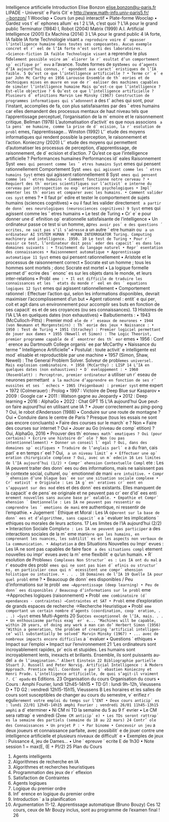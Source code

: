 Intelligence artificielle
Introduction
Elise Bonzon
elise.bonzon@u-paris.fr
LIPADE - Universit´
e Paris Cit´
e
http://www.math-info.univ-paris5.fr/∽bonzon/
1
Wooclap
• Cours (un peu) interactif
• Plate-forme Wooclap
• Gardez vos t´
el´
ephones allum´
es !
2
L’IA, c’est quoi ?
L’IA pour le grand public
Terminator (1984)
I, Robot (2004)
Matrix (1999)
A.I. Artificial Intelligence (2001)
Ex Machina (2014)
3
L’IA pour le grand public
4
IA forte, IA faible
IA forte
Technologie visant `
a reproduire voire d´
epasser l’intelligence humaine
dans toutes ses composantes.
Aucun exemple concret et r´
eel de l’IA forte n’est sorti des laboratoires.
⇒Science-fiction
IA faible
Technologie visant `
a reprendre le plus fid`
element possible voire
am´
eliorer le r´
esultat d’un comportement sp´
ecifique pr´
evu `
a l’avance.
Toutes formes de syst`
emes ou d’agents d’IA aujourd’hui connus,
r´
epondent aux caract´
eristiques de l’IA faible.
5
Qu’est ce que l’intelligence artificielle ?
• Terme cr´
e´
e par John Mc Carthy en 1956
Larousse
Ensemble de th´
eories et de techniques mises en œuvre en vue de r´
ealiser
des machines capables de simuler l’intelligence humaine
Mais qu’est-ce que l’intelligence ? Est-elle objective ?
6
Qu’est ce que l’intelligence artificielle ? Plusieurs d´
efinitions
Marvin Lee Minsky (1967)
Construction de programmes informatiques qui s’adonnent `
a des
tˆ
aches qui sont, pour l’instant, accomplies de fa¸
con plus
satisfaisantes par des ˆ
etres humains car elles demandent des
processus mentaux de haut niveau tels que l’apprentissage perceptuel,
l’organisation de la m´
emoire et le raisonnement critique.
Bellman (1978)
L’automatisation d’activit´
es que nous associons `
a la pens´
ee humaine,
comme la prise de d´
ecision, la r´
esolution de probl`
emes, l’apprentissage...
Winston (1992)
L’´
etude des moyens informatiques qui rendent possible la perception,
le raisonnement et l’action.
Konieczny (2020)
L’´
etude des moyens qui permettent d’automatiser les processus de
perception, d’apprentissage, de raisonnement, de d´
ecision et d’action.
7
Qu’est ce que l’intelligence artificielle ?
Performances humaines
Performances id´
eales
Raisonnement
Syst`
emes qui pensent
comme les ˆ
etres humains
Syst`
emes qui pensent
rationnellement
Comportement
Syst`
emes qui agissent
comme les ˆ
etres humains
Syst`
emes qui agissent
rationnellement
8
Syst`
emes qui pensent comme les ˆ
etres humains
• Comment fonctionne notre cerveau ?
• Requiert des th´
eories scientifiques sur l’activit´
e interne du cerveau
par introspection ou exp´
eriences psychologiques
• Impl´
ementer les th´
eories et comparer avec les humains.
• Comment valider ces syst`
emes ?
• Il faut pr´
edire et tester le comportement de sujets humains (sciences
cognitives)
• ou il faut les valider directement `
a partir de donn´
ees neurologiques
(neurosciences cognitives)
9
Syst`
emes qui agissent comme les ˆ
etres humains
• Le test de Turing
• Cr´
e´
e pour donner une d´
efinition op´
erationnelle satisfaisante de
l’intelligence
• Un ordinateur passe ce test si un homme, apr`
es avoir pos´
e des
questions ´
ecrites, ne sait pas s’il s’adresse `
a un autre ˆ
etre humain ou
`
a un ordinateur
AI SYSTEM
HUMAN
?
        HUMAN
INTERROGATOR
Turing. Computing machinery and intelligence. 1950.
10
Le test de Turing
• Pour r´
eussir ce test, l’ordinateur doit poss´
eder des capacit´
es dans les
domaines suivants :
• Traitement du langage naturel
• Repr´
esentation des connaissances
• Raisonnement automatique
• Apprentissage automatique
11
Syst`
emes qui pensent rationnellement
• Aristote et le processus de raisonnement correct
• Socrate est un homme ; tous les hommes sont mortels ; donc Socrate
est mortel
• La logique formelle permet d’´
ecrire des ´
enonc´
es sur les objets dans le
monde, et leurs inter-relations
• Probl`
eme :
• Il est difficile de traduire les connaissances et les ´
etats du monde r´
eel
en des ´
equations logiques
12
Syst`
emes qui agissent rationnellement
• Comportement rationnel : Effectuer l’action qui, selon les
informations disponibles, devrait maximiser l’accomplissement d’un
but
• Agent rationnel : entit´
e qui per¸
coit et agit dans un environnement
pour accomplir ses buts en fonction de ses capacit´
es et de ses
croyances (ou ses connaissances).
13
Histoires de l’IA
L’IA en quelques dates (non exhaustives)
• Balbutiements :
• 1943 (McCulloch-Pitts) : Premier mod`
ele de r´
eseaux de neurones
• 1944 (von Neumann et Morgensteirn) : Th´
eorie des jeux
• Naissance :
• 1950 : Test de Turing
• 1951 (Strachey) : Premier logiciel permettant de jouer aux dames
• 1955 (Newell et Simon) : The Logic Theorist, premier programme
capable de d´
emontrer des th´
eor`
emes
• 1956 : Conf´
erence au Dartmouth College organis´
ee par McCarthy
• Naissance du terme ”
Intelligence Artificielle”
• Postulat : toute activit´
e intelligente est mod´
elisable et reproductible
par une machine
• 1957 (Simon, Shaw, Newell) : The General Problem Solver. Solveur
de probl`
emes universel. Mais explosion combinatoire.
• 1958 (McCarthy) : LISP
14
L’IA en quelques dates (non exhaustives)
• D´
eveloppement :
• 1960 (Rosenblatt) : Perceptron, premier ordinateur `
a utiliser un
r´
eseau de neurones permettant `
a la machine d’apprendre en fonction
de ses r´
eussites et ses ´
echecs
• 1965 (Feigenbaum) : premier syst`
eme expert
• 1972 (Colmerauer) : Prolog
• 1997 : Victoire de Deep Blue sur Kasparov
• 2009 : Google car
• 2011 : Watson gagne au Jeopardy
• 2012 : Deep learning
• 2016 : AlphaGo
• 2022 : Chat GPT
15
L’IA aujourd’hui
Que peut-on faire aujourd’hui en utilisant une IA ?
• Jouer correctement au ping-pong ? Oui, le robot d’Andersson (1988)
• Conduire sur une route de montagne ? Oui
• Conduire dans le centre de Paris ? Presque (tous les essais ne sont
pas encore concluants)
• Faire des courses sur le march´
e ? Non
• Faire des courses sur internet ? Oui
• Jouer au Go (niveau de comp´
etition) ? Oui, AlphaGo, 2016
• Prouver des th´
eor`
emes math´
ematiques ? Oui (pour certains)
• Ecrire une histoire drˆ
ole ? Non (ou pas intentionnellement)
• Donner un conseil l´
egal ? Oui, dans des domaines sp´
ecifiques
• Traduire de l’anglais parl´
e `
a du fran¸
cais parl´
e en temps r´
eel ? Oui, `
a
un niveau limit´
e
• Effectuer une op´
eration chirurgicale complexe ? Oui, avec un m´
edecin
16
Les limites de l’IA aujourd’hui (1/2)
• Compr´
ehension Contextuelle Compl`
ete : Les IA peuvent traiter
des donn´
ees ou des informations, mais ne saisissent pas le contexte
social, culturel, ou ´
emotionnel de mani`
ere intuitive.
• Compr´
ehension d’une blague bas´
ee sur une situation sociale complexe
• Cr´
eativit´
e Originale : Les IA g´
en´
eratives cr´
eent en s’appuyant sur
des mod`
eles et des donn´
ees existants. Elles manquent de la capacit´
e
de pens´
ee originale et ne peuvent pas cr´
eer d’id´
ees enti`
erement
nouvelles sans aucune base pr´
ealable.
• Empathie et Compr´
ehension ´
Emotionnelle : Les IA ne peuvent
pas ressentir ou comprendre les ´
emotions de mani`
ere authentique, ni
ressentir de l’empathie.
• Jugement ´
Ethique et Moral : Les IA op`
erent sur la base de
donn´
ees et d’algorithme, sans capacit´
e `
a ´
evaluer les implications
´
ethiques ou morales de leurs actions.
17
Les limites de l’IA aujourd’hui (2/2)
• Interaction Sociale Compl`
ete : Les IA ne peuvent pas participer `
a
des interactions sociales de la mˆ
eme mani`
ere que les humains, en
comprenant les nuances, les subtilit´
es et les aspects non verbaux de
la communication.
• Adaptation `
a des Situations Nouvelles ou Impr´
evues : Les IA ne
sont pas capables de faire face `
a des situations compl`
etement
nouvelles ou impr´
evues avec la mˆ
eme flexibilit´
e qu’un humain.
• R´
esolution de Probl`
emes Complexes Non Structur´
es : Les IA
ont du mal `
a r´
esoudre des probl`
emes qui ne sont pas bien d´
efinis ou
structur´
es, en particulier ceux qui n´
ecessitent une compr´
ehension
holistique ou intuitive.
• . . .
18
Domaines de l’IA
19
Quelle IA pour quel probl`
eme ?
• Beaucoup de donn´
ees disponibles / Peu d’informations sur le
probl`
eme
→Apprentissage (deep learning)
• Peu de donn´
ees disponibles / Beaucoup d’informations sur le
probl`
eme
→Approches logiques (raisonnement)
• Probl`
eme combinatoire (d´
ependances - contraintes)
→Contraintes et SAT
• Probl`
eme d’exploration de grands espaces de recherche
→Recherche Heuristique
• Probl`
eme comportant un certain nombre d’agents (coordination,
coop´
eration, . . .)
→Syst`
emes Multi-Agents
20
Succ`
es exceptionnel de l’IA, mais. . .
• Un enthousiasme parfois exag´
er´
e...
‘Machines will be capable, within 20 years, of doing any work a
man can do’
Herbert Simon (1956)
‘Within a generation, the problem of creating ‘artificial intelligen-
ce’ will substantially be solved’
Marvin Minsky (1967)
• ... avec de nombreux impacts encore difficiles `
a ´
evaluer
• Questions ´
ethiques
• Impact sur l’emploi
• Impact sur l’environnement
21
‘Les ordinateurs sont incroyablement rapides, pr´
ecis et stupides.
Les humains sont incroyablement lents, inexacts et brillants.
Ensemble, ils sont puissants au-del`
a de l’imagination.’
Albert Einstein
22
Bibliographie partielle
Stuart J. Russell and Peter Norvig. Artificial Intelligence : A Modern Approach.
Prentice Hall.
Coordonn´
e par S´
ebastien Konieczny et Henri Prade. L’intelligence artificielle, de quoi
s’agit-il vraiment ?. C´
epadu`
es Editions.
23
Organisation du cours
Organisation du cours
• Cours : Amphi Fourier, lundi 12h45-14h15
• TD G1 : lundi 9h-12h, Vieussens D
• TD G2 : vendredi 12h15-15h15, Vieussens B
Les horaires et les salles de cours sont susceptibles de changer au cours
du semestre, v´
erifiez r´
eguli`
erement votre emploi du temps sur l’ENT
• Deux cours anticip´
es : lundi 22/01 12h45-14h15 amphi Fourier ;
vendredi 26/01 11h45-13h15 amphi `
a d´
eterminer
• Ni CM ni TD la semaine du 5 au 9 f´
evrier
• Le CM sera rattrap´
e vendredi (2`
eme CM anticip´
e)
• Les TDs seront rattrap´
es la semaine des partiels (semaine du 18 au
22 mars)
24
Contrˆ
ole des Connaissances
• Un projet P :
• Par binome
• Concevoir un jeu `
a deux joueurs et connaissance parfaite, avec
possibilit´
e de jouer contre une intelligence artificielle et plusieurs
niveaux de difficult´
e
• Exemples de jeux : Puissance 4, jeu de Dames...
• Une ´
epreuve ´
ecrite E de 1h30
• Note session 1 = max(E, (E + P)/2)
25
Plan du Cours
1. Agents intelligents
2. Algorithmes de recherche en IA
3. Algorithmes et recherches heuristiques
4. Programmation des jeux de r´
eflexion
5. Satisfaction de Contraintes
6. Agents logiques
7. Logique du premier ordre
8. Inf´
erence en logique du premier ordre
9. Introduction `
a la planification
10. Argumentation
11-12. Apprentissage automatique (Bruno Bouzy)
Ces 12 cours, ceux de Mr Bouzy inclus, sont au programme de l’examen
final !
26
